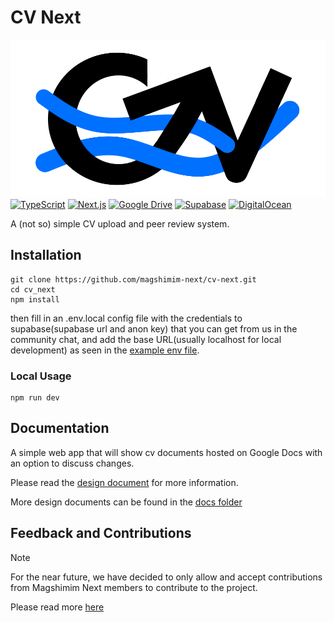 # CV Next

![image](./cv_next/public/images/logo.png)
[![TypeScript](https://img.shields.io/badge/TypeScript-3178C6?logo=typescript&logoColor=fff)](#)
[![Next.js](https://img.shields.io/badge/Next.js-black?logo=next.js&logoColor=white)](#)
[![Google Drive](https://img.shields.io/badge/Google%20Drive-4285F4?logo=googledrive&logoColor=fff)](#)
[![Supabase](https://img.shields.io/badge/Supabase-3FCF8E?logo=supabase&logoColor=fff)](#)
[![DigitalOcean](https://img.shields.io/badge/DigitalOcean-%230167ff.svg?logo=digitalOcean&logoColor=white)](#)

A (not so) simple CV upload and peer review system.

## Installation

```
git clone https://github.com/magshimim-next/cv-next.git
cd cv_next
npm install
```

then fill in an .env.local config file with the credentials to supabase(supabase url and anon key) that you can get from us in the community chat, and add the base URL(usually localhost for local development) as seen in the [example env file](./cv_next/.env.local.example).

### Local Usage

```
npm run dev
```

## Documentation

A simple web app that will show cv documents hosted on Google Docs with an option to discuss changes.

Please read the [design document](/docs/DESIGN.md) for more information.

More design documents can be found in the [docs folder](./docs/)

## Feedback and Contributions

> [!NOTE]
> For the near future, we have decided to only allow and accept contributions from Magshimim Next members to contribute to the project.

Please read more [here](./CONTRIBUTING.md)
